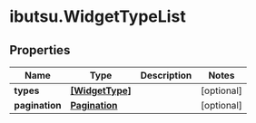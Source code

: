 # ibutsu.WidgetTypeList

## Properties

Name | Type | Description | Notes
------------ | ------------- | ------------- | -------------
**types** | [**[WidgetType]**](WidgetType.md) |  | [optional] 
**pagination** | [**Pagination**](Pagination.md) |  | [optional] 


